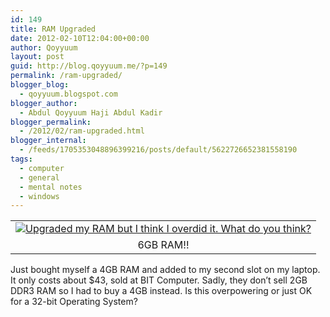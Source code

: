 ```yaml
---
id: 149
title: RAM Upgraded
date: 2012-02-10T12:04:00+00:00
author: Qoyyuum
layout: post
guid: http://blog.qoyyuum.me/?p=149
permalink: /ram-upgraded/
blogger_blog:
  - qoyyuum.blogspot.com
blogger_author:
  - Abdul Qoyyuum Haji Abdul Kadir
blogger_permalink:
  - /2012/02/ram-upgraded.html
blogger_internal:
  - /feeds/1705353048896399216/posts/default/5622726652381558190
tags:
  - computer
  - general
  - mental notes
  - windows
---
```

<table align="center" cellpadding="0" cellspacing="0" style="margin-left: auto; margin-right: auto; text-align: center;">
  <tr>
    <td style="text-align: center;">
      <a href="http://i2.wp.com/blog.qoyyuum.me/wp-content/uploads/2012/02/6GB-RAM.jpg" style="margin-left: auto; margin-right: auto;"><img alt="Upgraded my RAM but I think I overdid it. What do you think?" border="0" src="http://i2.wp.com/blog.qoyyuum.me/wp-content/uploads/2012/02/6GB-RAM.jpg?w=676" title="" data-recalc-dims="1" /></a>
    </td>
  </tr>
  
  <tr>
    <td style="text-align: center;">
      6GB RAM!!
    </td>
  </tr>
</table>

Just bought myself a 4GB RAM and added to my second slot on my laptop. It only costs about $43, sold at BIT Computer. Sadly, they don&#8217;t sell 2GB DDR3 RAM so I had to buy a 4GB instead. Is this overpowering or just OK for a 32-bit Operating System?